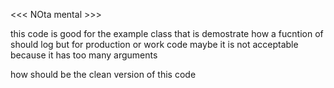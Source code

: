 <<< NOta mental >>>

this code is good for the example class that is demostrate how a fucntion of should log but for production or work code maybe it is not acceptable because it has too many arguments

how should be the clean version of this code
